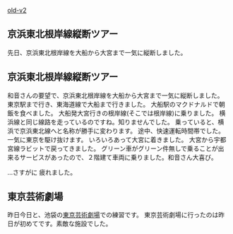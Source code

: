 [old-v2](ig041003-orig.html)

## 京浜東北根岸線縦断ツアー

先日、京浜東北根岸線を大船から大宮まで一気に縦断しました。






## 京浜東北根岸線縦断ツアー


和音さんの要望で、京浜東北根岸線を大船から大宮まで一気に縦断しました。
東京駅まで行き、東海道線で大船まで行きました。
  大船駅のマクドナルドで朝飯を食べました。
  大船発大宮行きの根岸線(そこでは根岸線)に乗りました。
  横浜線と同じ線路を走っているのですね。知りませんでした。
  乗っていると、横浜で京浜東北線へと名称が勝手に変わります。
  途中、快速運転時間帯でした。一気に東京を駆け抜けます。
  いろいろあって大宮に着きました。
  大宮から宇都宮線ラビットで戻ってきました。
  グリーン車がグリーン件無しで乗ることが出来るサービスがあったので、２階建て車両に乗りました。和音さん大喜び。


…さすがに 疲れました。

## 東京芸術劇場


昨日今日と、池袋の[東京芸術劇場](http://www.geigeki.jp/)での練習です。
東京芸術劇場に行ったのは昨日が初めてです。素敵な施設でした。